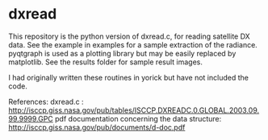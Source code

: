 # dxread
This repository is the python version of dxread.c, for reading satellite
DX data. See the example in examples for a sample extraction of the
radiance.  pyqtgraph is used as a plotting library but may be easily
replaced by matplotlib. See the results folder for sample result images.

I had originally written these routines in yorick but have not included
the code.

References:
dxread.c : http://isccp.giss.nasa.gov/pub/tables/ISCCP.DXREADC.0.GLOBAL.2003.09.99.9999.GPC
pdf documentation concerning the data structure: http://isccp.giss.nasa.gov/pub/documents/d-doc.pdf
